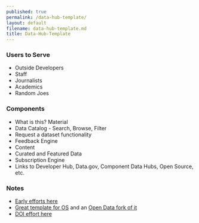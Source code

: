 ```yaml
---
published: true
permalink: /data-hub-template/
layout: default
filename: data-hub-template.md
title: Data-Hub-Template
---
```


### Users to Serve
* Outside Developers
* Staff
* Journalists
* Academics
* Random Joes

### Components
* What is this? Material  
* Data Catalog - Search, Browse, Filter
* Request a dataset functionality
* Feedback Engine
* Content
* Curated and Featured Data
* Subscription Engine
* Links to Developer Hub, Data.gov, Component Data Hubs, Open Source, etc. 

### Notes
* [Early efforts here](https://github.com/USG-Website-Templates)
* [Great template for OS](http://if.io/open-source-program-template/) and an [Open Data fork of it](https://github.com/GSA/open-data-program-template) 
* [DOI effort here](http://usinterior.github.io/doi-data-hub/)

